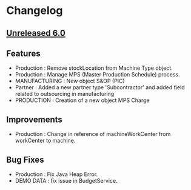 # Changelog
## [Unreleased 6.0]
## Features

- Production : Remove stockLocation from Machine Type object.
- Production : Manage MPS (Master Production Schedule) process.
- MANUFACTURING : New object S&OP (PIC)
- Partner : Added a new partner type 'Subcontractor' and added field related to outsourcing in manufacturing
- PRODUCTION : Creation of a new object MPS Charge


## Improvements
- Production : Change in reference of machineWorkCenter from workCenter to machine.

## Bug Fixes
- Production : Fix Java Heap Error.
- DEMO DATA : fix issue in BudgetService.


[Unreleased 6.0]: https://github.com/axelor/axelor-business-suite/compare/dev...wip
